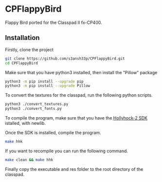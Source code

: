 
# CPFlappyBird

Flappy Bird ported for the Classpad II fx-CP400.

## Installation

Firstly, clone the project

```bash
git clone https://github.com/s3ansh33p/CPFlappyBird.git
cd CPFlappyBird
```
Make sure that you have python3 installed, then install the "Pillow" package
```bash
python3 -m pip install --upgrade pip
python3 -m pip install --upgrade Pillow
```
To convert the textures for the classpad, run the following python scripts.
```bash
python3 ./convert_textures.py
python3 ./convert_fonts.py
```
To compile the program, make sure that you have the [Hollyhock-2 SDK](https://github.com/SnailMath/hollyhock-2) istalled, with newlib.

Once the SDK is installed, compile the program.
```bash
make hhk
```
If you want to recompile you can run the following command.
```bash
make clean && make hhk
```

Finally copy the executable and res folder to the root directory of the classpad.
